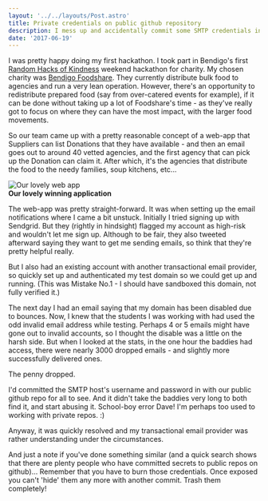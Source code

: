 ```yaml
---
layout: '../../layouts/Post.astro'
title: Private credentials on public github repository
description: I mess up and accidentally commit some SMTP credentials into a public repo. In under 24 hours, I learn my lesson.
date: '2017-06-19'
---
```


I was pretty happy doing my first hackathon. I took part in Bendigo's first [Random Hacks of Kindness](http://www.rhokaustralia.org/) weekend hackathon for charity. My chosen charity was [Bendigo Foodshare](https://bendigofoodshare.org.au/). They currently distribute bulk food to agencies and run a very lean operation. However, there's an opportunity to redistribute prepared food (say from over-catered events for example), if it can be done without taking up a lot of Foodshare's time - as they've really got to focus on where they can have the most impact, with the larger food movements.

So our team came up with a pretty reasonable concept of a web-app that Suppliers can list Donations that they have available - and then an email goes out to around 40 vetted agencies, and the first agency that can pick up the Donation can claim it. After which, it's the agencies that distribute the food to the needy families, soup kitchens, etc...

![Our lovely web app](/images/foodshare.png)  
**Our lovely winning application**

The web-app was pretty straight-forward. It was when setting up the email notifications where I came a bit unstuck. Initially I tried signing up with Sendgrid. But they (rightly in hindsight) flagged my account as high-risk and wouldn't let me sign up. Although to be fair, they also tweeted afterward saying they want to get me sending emails, so think that they're pretty helpful really.

But I also had an existing account with another transactional email provider, so quickly set up and authenticated my test domain so we could get up and running. (This was Mistake No.1 - I should have sandboxed this domain, not fully verified it.)

The next day I had an email saying that my domain has been disabled due to bounces. Now, I knew that the students I was working with had used the odd invalid email address while testing. Perhaps 4 or 5 emails might have gone out to invalid accounts, so I thought the disable was a little on the harsh side.
But when I looked at the stats, in the one hour the baddies had access, there were nearly 3000 dropped emails - and slightly more successfully delivered ones.

The penny dropped.

I'd committed the SMTP host's username and password in with our public github repo for all to see. And it didn't take the baddies very long to both find it, and start abusing it. School-boy error Dave! I'm perhaps too used to working with private repos. :)

Anyway, it was quickly resolved and my transactional email provider was rather understanding under the circumstances.

And just a note if you've done something similar (and a quick search shows that there are plenty people who have committed secrets to public repos on github)... Remember that you have to burn those credentials. Once exposed you can't 'hide' them any more with another commit. Trash them completely!